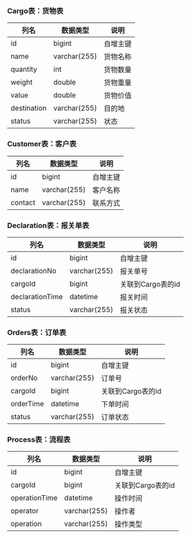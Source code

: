 ### Cargo表：货物表

| 列名        | 数据类型     | 说明     |
| ----------- | ------------ | -------- |
| id          | bigint       | 自增主键 |
| name        | varchar(255) | 货物名称 |
| quantity    | int          | 货物数量 |
| weight      | double       | 货物重量 |
| value       | double       | 货物价值 |
| destination | varchar(255) | 目的地   |
| status      | varchar(255) | 状态     |

### Customer表：客户表

| 列名    | 数据类型     | 说明     |
| ------- | ------------ | -------- |
| id      | bigint       | 自增主键 |
| name    | varchar(255) | 客户名称 |
| contact | varchar(255) | 联系方式 |

### Declaration表：报关单表

| 列名            | 数据类型     | 说明                    |
| --------------- | ------------ | ----------------------- |
| id              | bigint       | 自增主键                |
| declarationNo   | varchar(255) | 报关单号                |
| cargoId         | bigint       | 关联到Cargo表的id |
| declarationTime | datetime     | 报关时间                |
| status          | varchar(255) | 报关状态                |

### Orders表：订单表

| 列名      | 数据类型     | 说明                    |
| --------- | ------------ | ----------------------- |
| id        | bigint       | 自增主键                |
| orderNo   | varchar(255) | 订单号                  |
| cargoId   | bigint       | 关联到Cargo表的id |
| orderTime | datetime     | 下单时间                |
| status    | varchar(255) | 订单状态                |

### Process表：流程表

| 列名          | 数据类型     | 说明                    |
| ------------- | ------------ | ----------------------- |
| id            | bigint       | 自增主键                |
| cargoId       | bigint       | 关联到Cargo表的id |
| operationTime | datetime     | 操作时间                |
| operator      | varchar(255) | 操作者                  |
| operation     | varchar(255) | 操作类型                |
